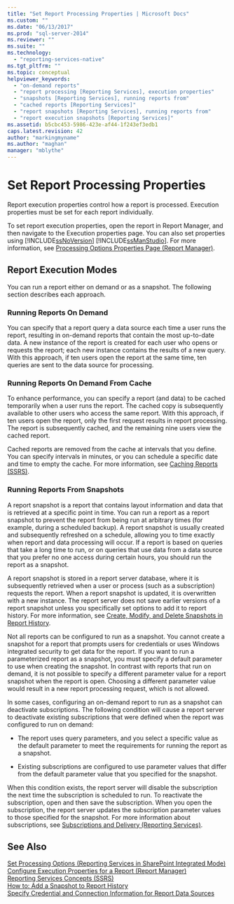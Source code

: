 ```yaml
---
title: "Set Report Processing Properties | Microsoft Docs"
ms.custom: ""
ms.date: "06/13/2017"
ms.prod: "sql-server-2014"
ms.reviewer: ""
ms.suite: ""
ms.technology: 
  - "reporting-services-native"
ms.tgt_pltfrm: ""
ms.topic: conceptual
helpviewer_keywords: 
  - "on-demand reports"
  - "report processing [Reporting Services], execution properties"
  - "snapshots [Reporting Services], running reports from"
  - "cached reports [Reporting Services]"
  - "report snapshots [Reporting Services], running reports from"
  - "report execution snapshots [Reporting Services]"
ms.assetid: b5cbc453-5986-423e-af44-1f243ef3edb1
caps.latest.revision: 42
author: "markingmyname"
ms.author: "maghan"
manager: "mblythe"
---
```

# Set Report Processing Properties
  Report execution properties control how a report is processed. Execution properties must be set for each report individually.  
  
 To set report execution properties, open the report in Report Manager, and then navigate to the Execution properties page. You can also set properties using [!INCLUDE[ssNoVersion](../../includes/ssnoversion-md.md)] [!INCLUDE[ssManStudio](../../includes/ssmanstudio-md.md)]. For more information, see [Processing Options Properties Page &#40;Report Manager&#41;](../processing-options-properties-page-report-manager.md).  
  
## Report Execution Modes  
 You can run a report either on demand or as a snapshot. The following section describes each approach.  
  
### Running Reports On Demand  
 You can specify that a report query a data source each time a user runs the report, resulting in on-demand reports that contain the most up-to-date data. A new instance of the report is created for each user who opens or requests the report; each new instance contains the results of a new query. With this approach, if ten users open the report at the same time, ten queries are sent to the data source for processing.  
  
### Running Reports On Demand From Cache  
 To enhance performance, you can specify a report (and data) to be cached temporarily when a user runs the report. The cached copy is subsequently available to other users who access the same report. With this approach, if ten users open the report, only the first request results in report processing. The report is subsequently cached, and the remaining nine users view the cached report.  
  
 Cached reports are removed from the cache at intervals that you define. You can specify intervals in minutes, or you can schedule a specific date and time to empty the cache. For more information, see [Caching Reports &#40;SSRS&#41;](caching-reports-ssrs.md).  
  
### Running Reports From Snapshots  
 A report snapshot is a report that contains layout information and data that is retrieved at a specific point in time. You can run a report as a report snapshot to prevent the report from being run at arbitrary times (for example, during a scheduled backup). A report snapshot is usually created and subsequently refreshed on a schedule, allowing you to time exactly when report and data processing will occur. If a report is based on queries that take a long time to run, or on queries that use data from a data source that you prefer no one access during certain hours, you should run the report as a snapshot.  
  
 A report snapshot is stored in a report server database, where it is subsequently retrieved when a user or process (such as a subscription) requests the report. When a report snapshot is updated, it is overwritten with a new instance. The report server does not save earlier versions of a report snapshot unless you specifically set options to add it to report history. For more information, see [Create, Modify, and Delete Snapshots in Report History](create-modify-and-delete-snapshots-in-report-history.md).  
  
 Not all reports can be configured to run as a snapshot. You cannot create a snapshot for a report that prompts users for credentials or uses Windows integrated security to get data for the report. If you want to run a parameterized report as a snapshot, you must specify a default parameter to use when creating the snapshot. In contrast with reports that run on demand, it is not possible to specify a different parameter value for a report snapshot when the report is open. Choosing a different parameter value would result in a new report processing request, which is not allowed.  
  
 In some cases, configuring an on-demand report to run as a snapshot can deactivate subscriptions. The following condition will cause a report server to deactivate existing subscriptions that were defined when the report was configured to run on demand:  
  
-   The report uses query parameters, and you select a specific value as the default parameter to meet the requirements for running the report as a snapshot.  
  
-   Existing subscriptions are configured to use parameter values that differ from the default parameter value that you specified for the snapshot.  
  
 When this condition exists, the report server will disable the subscription the next time the subscription is scheduled to run. To reactivate the subscription, open and then save the subscription. When you open the subscription, the report server updates the subscription parameter values to those specified for the snapshot. For more information about subscriptions, see [Subscriptions and Delivery &#40;Reporting Services&#41;](../subscriptions/subscriptions-and-delivery-reporting-services.md).  
  
## See Also  
 [Set Processing Options &#40;Reporting Services in SharePoint Integrated Mode&#41;](../set-processing-options-reporting-services-in-sharepoint-integrated-mode.md)   
 [Configure Execution Properties for a Report  &#40;Report Manager&#41;](../reports/configure-execution-properties-for-a-report-report-manager.md)   
 [Reporting Services Concepts &#40;SSRS&#41;](../reporting-services-concepts-ssrs.md)   
 [How to: Add a Snapshot to Report History](add-a-snapshot-to-report-history-report-manager.md)   
 [Specify Credential and Connection Information for Report Data Sources](../report-data/specify-credential-and-connection-information-for-report-data-sources.md)  
  
  